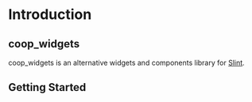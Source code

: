 # Introduction

## coop_widgets

coop_widgets is an alternative widgets and components library for [Slint](https://slint.dev/).

## Getting Started

